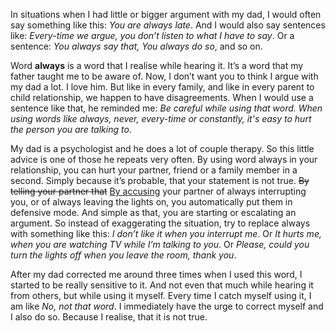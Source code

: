 In situations when I had little or bigger argument with my dad, I would often say something like this: _You are always late_. And I would also say sentences like: _Every-time we argue, you don’t listen to what I have to say_. Or a sentence: _You always say that, You always do so_, and so on.

</mark> Word **always** is a word that I realise while hearing it. It’s a word that my father taught me to be aware of.  Now, I don’t want you to think I argue with my dad a lot. I love him. But like in every family, and like in every parent to child relationship, we happen to have disagreements. When I would use a sentence like that, he reminded me: _Be careful while using that word. When using words like always, never, every-time or constantly, it's easy to hurt the person you are talking to_.

My dad is a psychologist and he does a lot of couple therapy. So this little advice is one of those he repeats very often. By using word always in your relationship, you can hurt your partner, friend or a family member in a second. Simply because it’s probable, that your statement is not true. <del>By telling your partner that</del> <ins>By accusing</ins> your partner of always interrupting you, or of always leaving the lights on, you automatically put them in defensive mode. And simple as that, you are starting or escalating an argument. So instead of exaggerating the situation, try to replace always with something like this: _I don’t like it when you interrupt me_. Or _It hurts me, when you are watching TV while I’m talking to you_. Or _Please, could you turn the lights off when you leave the room, thank you_.

After my dad corrected me around three times when I used this word, I started to be really sensitive to it. And not even that much while hearing it from others, but while using it myself. Every time I catch myself using it, I am like _No, not that word_. I immediately have the urge to correct myself and I also do so. Because I realise, that it is not true. 
